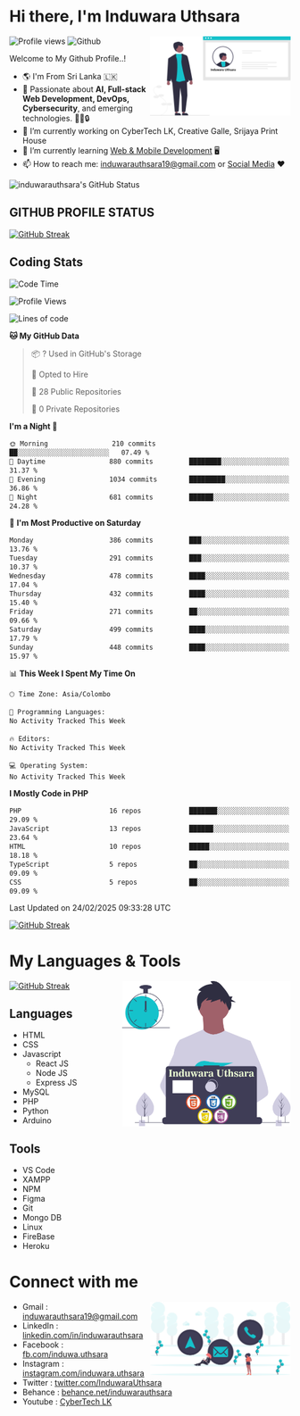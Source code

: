 # Hi there, I'm Induwara Uthsara
![Profile views](https://gpvc.arturio.dev/induwarauthsara)
![Github](https://img.shields.io/github/followers/induwarauthsara?label=Follow&style=social)
<img width="50%" align="right" alt="Induwara Uthsara's Profile" src="https://github.com/induwarauthsara/induwarauthsara/blob/main/images/profileInduwaraUthsara.svg" />

Welcome to My Github Profile..! 


- :earth_americas:	I'm From Sri Lanka :sri_lanka:
- 🚀 Passionate about **AI, Full-stack Web Development, DevOps, Cybersecurity**, and emerging technologies. 🤖🌐🔒
- 🔭 I’m currently working on CyberTech LK, Creative Galle, Srijaya Print House 
- 🌱 I’m currently learning [Web & Mobile Development](https://github.com/induwarauthsara/induwarauthsara/blob/main/README.md#my-languages--tools) :desktop_computer:
- 📫 How to reach me: [induwarauthsara19@gmail.com](mailto:induwarauthsara19@gmail.com) or [Social Media](https://github.com/induwarauthsara/induwarauthsara/blob/main/README.md#connect-with-me) :hearts:	

![induwarauthsara's GitHub Status](https://github-readme-stats.vercel.app/api?username=induwarauthsara&show_icons=true&theme=radical)


## GITHUB PROFILE STATUS
[![GitHub Streak](https://github-readme-streak-stats.herokuapp.com/?user=induwarauthsara&theme=dracula)](https://github.com/induwarauthsara)

## Coding Stats
<!--START_SECTION:waka-->
![Code Time](http://img.shields.io/badge/Code%20Time-157%20hrs%2019%20mins-blue)

![Profile Views](http://img.shields.io/badge/Profile%20Views-0-blue)

![Lines of code](https://img.shields.io/badge/From%20Hello%20World%20I%27ve%20Written-4.1%20million%20lines%20of%20code-blue)

**🐱 My GitHub Data** 

> 📦 ? Used in GitHub's Storage 
 > 
> 💼 Opted to Hire
 > 
> 📜 28 Public Repositories 
 > 
> 🔑 0 Private Repositories 
 > 
**I'm a Night 🦉** 

```text
🌞 Morning                210 commits         ██░░░░░░░░░░░░░░░░░░░░░░░   07.49 % 
🌆 Daytime                880 commits         ████████░░░░░░░░░░░░░░░░░   31.37 % 
🌃 Evening                1034 commits        █████████░░░░░░░░░░░░░░░░   36.86 % 
🌙 Night                  681 commits         ██████░░░░░░░░░░░░░░░░░░░   24.28 % 
```
📅 **I'm Most Productive on Saturday** 

```text
Monday                   386 commits         ███░░░░░░░░░░░░░░░░░░░░░░   13.76 % 
Tuesday                  291 commits         ███░░░░░░░░░░░░░░░░░░░░░░   10.37 % 
Wednesday                478 commits         ████░░░░░░░░░░░░░░░░░░░░░   17.04 % 
Thursday                 432 commits         ████░░░░░░░░░░░░░░░░░░░░░   15.40 % 
Friday                   271 commits         ██░░░░░░░░░░░░░░░░░░░░░░░   09.66 % 
Saturday                 499 commits         ████░░░░░░░░░░░░░░░░░░░░░   17.79 % 
Sunday                   448 commits         ████░░░░░░░░░░░░░░░░░░░░░   15.97 % 
```


📊 **This Week I Spent My Time On** 

```text
🕑︎ Time Zone: Asia/Colombo

💬 Programming Languages: 
No Activity Tracked This Week

🔥 Editors: 
No Activity Tracked This Week

💻 Operating System: 
No Activity Tracked This Week
```

**I Mostly Code in PHP** 

```text
PHP                      16 repos            ███████░░░░░░░░░░░░░░░░░░   29.09 % 
JavaScript               13 repos            ██████░░░░░░░░░░░░░░░░░░░   23.64 % 
HTML                     10 repos            █████░░░░░░░░░░░░░░░░░░░░   18.18 % 
TypeScript               5 repos             ██░░░░░░░░░░░░░░░░░░░░░░░   09.09 % 
CSS                      5 repos             ██░░░░░░░░░░░░░░░░░░░░░░░   09.09 % 
```




 Last Updated on 24/02/2025 09:33:28 UTC
<!--END_SECTION:waka-->
          

[![GitHub Streak](https://github-profile-trophy.vercel.app/?username=induwarauthsara&theme=juicyfresh)](https://github.com/induwarauthsara)


# My Languages & Tools
[![GitHub Streak](https://github-readme-stats.vercel.app/api/top-langs/?username=induwarauthsara)](https://github.com/induwarauthsara)
<img width="60%" align="right" alt="Induwara Uthsara's Programmer" src="https://github.com/induwarauthsara/induwarauthsara/blob/main/images/programmingInduwaraUthsara.svg" />

## Languages
* HTML
* CSS
* Javascript
  * React JS
  * Node JS
  * Express JS
* MySQL
* PHP
* Python
* Arduino

## Tools
* VS Code
* XAMPP
* NPM
* Figma
* Git
* Mongo DB
* Linux
* FireBase
* Heroku

# Connect with me
<img width="50%" align="right" alt="Induwara Uthsara's Contact Informations" src="https://github.com/induwarauthsara/induwarauthsara/blob/main/images/contactInduwaraUthsara.svg" />

- Gmail    : [induwarauthsara19@gmail.com](mailto:induwarauthsara19@gmail.com)
- LinkedIn : [linkedin.com/in/induwarauthsara](https://www.linkedin.com/in/induwarauthsara)
- Facebook : [fb.com/induwa.uthsara](https://web.facebook.com/induwa.uthsara/)
- Instagram : [instagram.com/induwara.uthsara](https://www.instagram.com/induwara.uthsara)
- Twitter : [twitter.com/InduwaraUthsara](https://twitter.com/InduwaraUthsara)
- Behance : [behance.net/induwarauthsara](https://www.behance.net/induwarauthsara)
- Youtube : [CyberTech LK](https://www.youtube.com/channel/UCWdK_TF8t8UA2uOmawuTKRg)

